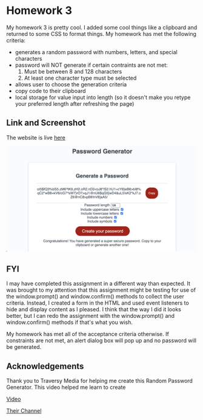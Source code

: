 # Homework 3

My homework 3 is pretty cool. I added some cool things like a clipboard
and returned to some CSS to format things. My homework has met the following
criteria:

- generates a random password with numbers, letters, and special characters
- password will NOT generate if certain contraints are not met:
  1. Must be between 8 and 128 characters
  2. At least one character type must be selected
- allows user to choose the generation criteria
- copy code to their clipboard
- local storage for value input into length (so it doesn't make you retype your preferred length after refreshing the page)

## Link and Screenshot

The website is live [here](https://dltorrise.github.io/Random-Password-Generator/)

![Screenshot of my password generator](Assets/Images/screenshot.png)

## FYI

I may have completed this assignment in a different way than expected. It was brought to my attention that this assignment might be testing for use of the window.prompt() and window.confirm() methods to collect the user criteria. Instead, I created a form in the HTML and used event listeners to hide and display content as I pleased. I think that the way I did it looks better, but I can redo the assignment with the window.prompt() and window.confirm() methods if that's what you wish. 

My homework has met all of the acceptance criteria otherwise. If constraints are not met, an alert dialog box will pop up and no password will be generated. 

## Acknowledgements 

Thank you to Traversy Media for helping me create this Random Password Generator. This video helped me learn to create 

[Video](https://www.youtube.com/watch?v=duNmhKgtcsI)

[Their Channel](https://www.youtube.com/@TraversyMedia)



